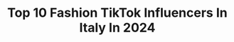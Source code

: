 ---
title: Top 10 Fashion TikTok Influencers In Italy In 2024
description: >-
  Find top fashion TikTok influencers in Italy in 2024. Most popular hashtags: #imparacontiktok #trend #foryou.
platform: TikTok
hits: 155
text_top: Identify the best TikTok influencers on inBeat.
text_bottom: Our database has 155 TikTok influencers like this in Italy for you to work with.
profiles:
  - username: "fashionweekbologna"
    fullname: >-
      M.sheikh
    bio: >-
      Fashion week Bologna
    location: "Italy"
    followers: 436900
    engagement: 931
    commentsToLikes: 0.090967
    id: ckd19nkwfrer60j23b7uv8edz
    verified: false
    hashtags: "#my, #facebookpage, #msheikh2021, #bologna"
  - username: "oksdane"
    fullname: >-
      oks dane 
    bio: >-
      fashion is my obsession
    location: "Italy"
    followers: 722100
    engagement: 2082
    commentsToLikes: 0.005312
    id: ck8ja6zwoqy0p0j78302x2zpv
    verified: true
    hashtags: "#wonderwater, #wonderwaterwhip, #ad, #letuecigliafinoalcielo"
  - username: "arte.modernaa"
    fullname: >-
      Fatjon
    bio: >-
      💖FAT & SIL💖 FASHION! SEGUITEMI SU INSTAGRAM ☝🏻
    location: "Italy"
    followers: 440000
    engagement: 1708
    commentsToLikes: 0.009843
    id: ckc8xsxpblyfv0j23ybbp55ay
    verified: false
    hashtags: "#ironia, #girlfriend, #attenzione, #fidanzati"
  - username: "nalaknzeyni"
    fullname: >-
      🎀ZEYNI🎀
    bio: >-
      🌸fashion lover 👗👖👠👟🎒👜. 🌼 always happy mood 😂😍🇮🇹
    location: "Italy"
    followers: 26600
    engagement: 1447
    commentsToLikes: 0.051318
    id: ckbkgmx7o84l30j23j22x5orz
    verified: false
    hashtags: "#foryoupage, #newtrendingtiktokviralvideo, #foryou, #viaral"
  - username: "coraclarissa"
    fullname: >-
      Cora Clarissa 
    bio: >-
      ✨ Un mix di Cina, fashion e lifestyle ✨ IG/YouTube: @coraclarissa
    location: "Italy"
    followers: 147400
    engagement: 1201
    commentsToLikes: 0.022091
    id: ck8j492jo1cjy0j78bwgnvi28
    verified: false
    hashtags: "#gettoknowme, #storytime, #perteeee, #curiosity"
  - username: "claudiapotycki"
    fullname: >-
      Claudia Potycki
    bio: >-
      Fashion Design Graduated Inside the Fashion World She/Her
    location: "Italy"
    followers: 20200
    engagement: 1344
    commentsToLikes: 0.034082
    id: ckbkz9oh8vkvk0j235hnrq84q
    verified: false
    hashtags: "#lovedisoloqua, #fashion, #scandalsinthefashionworld, #tiktokfashion"
  - username: "lilianacastriotta"
    fullname: >-
      lilianacastriotta
    bio: >-
      Fashion Blogger Www.lilianacastriotta.com Instagram: lilianacastriotta
    location: "Italy"
    followers: 2957
    engagement: 906
    commentsToLikes: 0.062928
    id: cka0p2ik76i9f0i78d30izds0
    verified: false
    hashtags: "#quarantena, #impararediverte, #bridalstylist, #imparacontiktok"
  - username: "dj_eva_fiesta"
    fullname: >-
      Dj_eva_fiesta
    bio: >-
      DJ from Milan🖤🇮🇹 Fun, Trend, Fashion
    location: "Italy"
    followers: 11300
    engagement: 546
    commentsToLikes: 0.192833
    id: ck9du4xezeyo80j7845ilgxyo
    verified: false
    hashtags: "#italianfoodporn, #tiktokmilano, #milanomoda, #russiinitalia"
  - username: "laura.ruetta"
    fullname: >-
      🎀Laura Ruetta🎀
    bio: >-
      🇮🇹✨CEO of Myself 🎀Fashion Designer 🌸Writer on Wattpad 💖Make video for fun
    location: "Italy"
    followers: 19400
    engagement: 1707
    commentsToLikes: 0.007724
    id: ck8s5qyi4h4qo0j78efs7j6pt
    verified: false
    hashtags: "#books, #red, #love, #power"
  - username: "fuser.martina"
    fullname: >-
      Martina Fuser
    bio: >-
      18 Just fashion and positivity here😍 More fashion on my Insta👠👆🏻
    location: "Italy"
    followers: 37300
    engagement: 1378
    commentsToLikes: 0.026291
    id: ck97ym1t903bx0j78ei41gx0a
    verified: false
    hashtags: "#hairhacks, #hairtok, #hairstyle, #hairtransformation"
---